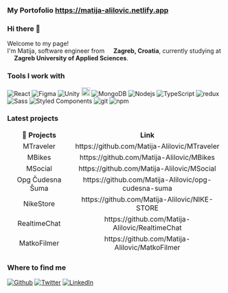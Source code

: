 ### My Portofolio https://matija-alilovic.netlify.app
### Hi there 👋

<p>Welcome to my page! </br> I'm Matija, software engineer from <img src="https://user-images.githubusercontent.com/99608089/155841298-f6f7b0d9-1f18-422b-bf08-36fe690a11e2.png" width="13"/> <b>Zagreb, Croatia</b>, currently studying at <img src="https://encrypted-tbn0.gstatic.com/images?q=tbn:ANd9GcRuvWehPZseWvp40qK8EXN4pSlM3m8oiaOv5dQggcJCqN1qFRdF8TSMVhCl61zLC0GatG8&usqp=CAU" width="12"/> <b>Zagreb University of Applied Sciences</b>. </p>

<h3>Tools I work with</h3>
<p>
  <img alt="React" src="https://img.shields.io/badge/-React-45b8d8?style=flat-square&logo=react&logoColor=white" />
  <img alt="Figma" src="https://img.shields.io/badge/Figma-F24E1E?style=flat-square?logo=figma&logoColor=fff&style=for-the-badge"/>
  <img alt="Unity" src="https://img.shields.io/badge/-Unity-black?style=flat-square&logo=Unity&logoColor=white" />
  <img alt="Express" src="https://img.shields.io/badge/-Express-red?style=flat-square&logo=express&logoColor=white" height="20" /> 
  <img alt="MongoDB" src="https://img.shields.io/badge/-MongoDB-13aa52?style=flat-square&logo=mongodb&logoColor=white" />
  <img alt="Nodejs" src="https://img.shields.io/badge/-Nodejs-43853d?style=flat-square&logo=Node.js&logoColor=white" />
  <img alt="TypeScript" src="https://img.shields.io/badge/-TypeScript-007ACC?style=flat-square&logo=typescript&logoColor=black" />
  <img alt="redux" src="https://img.shields.io/badge/-Redux-764ABC?style=flat-square&logo=redux&logoColor=white" />
  <img alt="Sass" src="https://img.shields.io/badge/-Sass-CC6699?style=flat-square&logo=sass&logoColor=white" />
  <img alt="Styled Components" src="https://img.shields.io/badge/-Styled_Components-db7092?style=flat-square&logo=styled-components&logoColor=white" />
  <img alt="git" src="https://img.shields.io/badge/-Git-F05032?style=flat-square&logo=git&logoColor=white" />
  <img alt="npm" src="https://img.shields.io/badge/-NPM-CB3837?style=flat-square&logo=npm&logoColor=white" />
</p>
<h3>Latest projects</h3>
<table>
   <thead align="center">
    <tr border: none;>
      <td><b>🎁 Projects</b></td>
      <td><b>Link</b></td>
    </tr>
    <tr>
       <td>MTraveler</td>
       <td>https://github.com/Matija-Alilovic/MTraveler</td>
    </tr>
    <tr>
       <td>MBikes</td>
       <td>https://github.com/Matija-Alilovic/MBikes</td>
    </tr>
    <tr>
       <td>MSocial</td>
       <td>https://github.com/Matija-Alilovic/MSocial</td>
    </tr>
    <tr>
       <td>Opg Čudesna Šuma</td>
       <td>https://github.com/Matija-Alilovic/opg-cudesna-suma</td>
    </tr>
    <tr>
       <td>NikeStore</td>
       <td>https://github.com/Matija-Alilovic/NIKE-STORE</td>
    </tr>
    <tr>
      <td>RealtimeChat</td>
     <td>https://github.com/Matija-Alilovic/RealtimeChat </td>
    </tr>
    <tr>
      <td>MatkoFilmer</td>
     <td>https://github.com/Matija-Alilovic/MatkoFilmer </td>
    </tr>
  </thead>
 
</table>

<h3>Where to find me</h3>
<p><a href="https://github.com/Matematko123" target="_blank"><img alt="Github" src="https://img.shields.io/badge/GitHub-%2312100E.svg?&style=for-the-badge&logo=Github&logoColor=white" /></a> <a href="https://twitter.com" target="_blank"><img alt="Twitter" src="https://img.shields.io/badge/twitter-%231DA1F2.svg?&style=for-the-badge&logo=twitter&logoColor=white" /></a> <a href="https://www.linkedin.com/in/matija-alilovic/" target="_blank"><img alt="LinkedIn" src="https://img.shields.io/badge/linkedin-%230077B5.svg?&style=for-the-badge&logo=linkedin&logoColor=white" /></a> 
</p>
